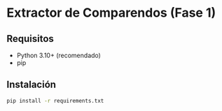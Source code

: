 # Extractor de Comparendos (Fase 1)

## Requisitos
- Python 3.10+ (recomendado)
- pip

## Instalación
```bash
pip install -r requirements.txt
